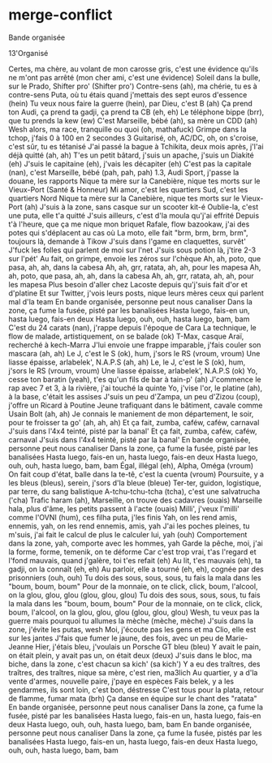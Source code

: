# merge-conflict
Bande organisée

13'Organisé


Certes, ma chère, au volant de mon carosse gris, c'est une évidence qu'ils ne m'ont pas arrêté (mon cher ami, c'est une évidence)
Soleil dans la bulle, sur le Prado, Shifter pro' (Shifter pro')
Contre-sens (ah), ma chérie, tu es à contre-sens
Puta, où tu étais quand j'mettais des sept euros d'essence (hein)
Tu veux nous faire la guerre (hein), par Dieu, c'est B (ah)
Ça prend ton Audi, ça prend ta gadji, ça prend ta CB (eh, eh)
Le téléphone bippe (brr), que tu prends la kew (ew)
C'est Marseille, bébé (ah), sa mère un CDD (ah)
Wesh alors, ma race, tranquille ou quoi (oh, mathafuck)
Grimpe dans la tchop, j'fais 0 à 100 en 2 secondes 3
Guitarisé, oh, AC/DC, oh, on s'croise, c'est sûr, tu es tétanisé
J'ai passé la bague à Tchikita, deux mois après, j'l'ai déjà quitté (ah, ah)
T'es un petit bâtard, j'suis un apache, j'suis un Diakité (eh)
J'suis le capitaine (eh), j'vais les décapiter (eh)
C'est pas la capitale (nan), c'est Marseille, bébé (pah, pah, pah)
1.3, Audi Sport, j'passe la douane, les rapports
Nique ta mère sur la Canebière, nique tes morts sur le Vieux-Port (Santé & Honneur)
Mi amor, c'est les quartiers Sud, c'est les quartiers Nord
Nique ta mère sur la Canebière, nique tes morts sur le Vieux-Port (ah)
J'suis à la zone, sans casque sur un scooter kit-é
Oublie-la, c'est une puta, elle t'a quitté
J'suis ailleurs, c'est d'la moula qu'j'ai effrité
Depuis t'à l'heure, que ça me nique mon briquet
Rafale, flow bazookaw, j'ai des potes qui s'déplacent au cas où
La moto, elle fait "brm, brm, brm, brm", toujours là, demande à Tikow
J'suis dans l'game en claquettes, survêt'
J'fuck les folles qui parlent de moi sur l'net
J'suis sous potion là, j'tire 2-3 sur l'pét'
Au fait, on grimpe, envoie les zéros sur l'chèque
Ah, ah, poto, que pasa, ah, ah, dans la cabesa
Ah, ah, grr, ratata, ah, ah, pour les mapesa
Ah, ah, poto, que pasa, ah, ah, dans la cabesa
Ah, ah, grr, ratata, ah, ah, pour les mapesa
Plus besoin d'aller chez Lacoste depuis qu'j'suis fait d'or et d'platine
Et sur Twitter, j'vois leurs posts, nique leurs mères ceux qui parlent mal d'la team
En bande organisée, personne peut nous canaliser
Dans la zone, ça fume la fusée, pisté par les banalisées
Hasta luego, fais-en un, hasta luego, fais-en deux
Hasta luego, ouh, ouh, hasta luego, bam, bam
C'est du 24 carats (nan), j'rappe depuis l'époque de Cara
La technique, le flow de malade, artistiquement, on se balade (ok)
T-Max, casque Araï, recherché à kech-Marra
J'lui envoie une frappe imparable, j'fais couler son mascara (ah, ah)
Le J, c'est le S (ok), hum, j'sors le RS (vroum, vroum)
Une liasse épaisse, arlabelek', N.A.P.S (ah, ah)
Le, le J, c'est le S (ok), hum, j'sors le RS (vroum, vroum)
Une liasse épaisse, arlabelek', N.A.P.S (ok)
Yo, cesse ton baratin (yeah), t'es qu'un fils de bar à tain-p' (ah)
J'commence le rap avec 7 et 3, à la rivière, j'ai touché la quinte
Yo, j'vise l'or, le platine (ah), à la base, c'était les assises
J'suis un peu d'Zampa, un peu d'Zizou (coup), j'offre un Ricard à Poutine
Jeune trafiquant dans le bâtiment, cavale comme Usain Bolt (ah, ah)
Je connais le maniement de mon département, le soir, pour te froisser ta go' (ah, ah, ah)
Et ça fait, zumba, caféw, caféw, carnaval
J'suis dans l'4x4 teinté, pisté par la banal'
Et ça fait, zumba, caféw, caféw, carnaval
J'suis dans l'4x4 teinté, pisté par la banal'
En bande organisée, personne peut nous canaliser
Dans la zone, ça fume la fusée, pisté par les banalisées
Hasta luego, fais-en un, hasta luego, fais-en deux
Hasta luego, ouh, ouh, hasta luego, bam, bam
Égal, illégal (eh), Alpha, Oméga (vroum)
On fait coup d'état, balle dans la te-tê, c'est la cuenta (vroum)
Poursuite, y a les bleus (bleus), serein, j'sors d'la bleue (bleue)
Ter-ter, guidon, logistique, par terre, du sang balistique
A-tchu-tchu-tcha (tcha), c'est une salvatrucha ('cha)
Trafic haram (ah), Marseille, on trouve des cadavres (ouais)
Marseille hala, plus d'âme, les petits passent à l'acte (ouais)
Milli', j'veux l'milli' comme l'OVNI (hum), ces filha puta, j'les finis
Yah, on les rend amis, ennemis, yah, on les rend ennemis, amis, yah
J'ai les poches pleines, tu m'suis, j'ai fait le calcul de plus le calculer lui, yah (ouh)
Comportement dans la zone, yah, comporte avec les hommes, yah
Garde la pêche, moi, j'ai la forme, forme, temenik, on te déforme
Car c'est trop vrai, t'as l'regard et l'fond mauvais, quand j'galère, toi t'es refait (eh)
Au lit, t'es mauvais (eh), ta gadji, on la connaît (eh, eh)
Au parloir, elle a tourné (eh, eh), cognée par des prisonniers (ouh, ouh)
Tu dois des sous, sous, sous, tu fais la mala dans les "boum, boum, boum"
Pour de la monnaie, on te click, click, boum, l'alcool, on la glou, glou, glou (glou, glou, glou)
Tu dois des sous, sous, sous, tu fais la mala dans les "boum, boum, boum"
Pour de la monnaie, on te click, click, boum, l'alcool, on la glou, glou, glou (glou, glou, glou)
Wesh, tu veux pas la guerre mais pourquoi tu allumes la mèche (mèche, mèche)
J'suis dans la zone, j'évite les putas, wesh
Moi, j'écoute pas les gens et ma Clio, elle est sur les jantes
J'fais que fumer le jaune, des fois, avec un peu de Marie-Jeanne
Hier, j'étais bleu, j'voulais un Porsche GT bleu (bleu)
Y avait le pain, on était plein, y avait pas un, on était deux (deux)
J'suis dans le bloc, ma biche, dans la zone, c'est chacun sa kich' (sa kich')
Y a eu des traîtres, des traîtres, des traîtres, nique sa mère, c'est rien, ma3lich
Au quartier, y a d'la vente d'armes, nouvelle paire, j'paye en espèces
Fais belek, y a les gendarmes, ils sont loin, c'est bon, déstresse
C'est tous pour la plata, retour de flamme, fumar mata (brh)
Ça danse en équipe sur le chant des "ratata"
En bande organisée, personne peut nous canaliser
Dans la zone, ça fume la fusée, pisté par les banalisées
Hasta luego, fais-en un, hasta luego, fais-en deux
Hasta luego, ouh, ouh, hasta luego, bam, bam
En bande organisée, personne peut nous canaliser
Dans la zone, ça fume la fusée, pistés par les banalisées
Hasta luego, fais-en un, hasta luego, fais-en deux
Hasta luego, ouh, ouh, hasta luego, bam, bam